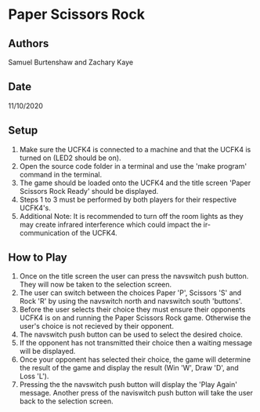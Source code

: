 # **Paper Scissors Rock**

## **Authors** 

Samuel Burtenshaw and Zachary Kaye
## **Date** 

11/10/2020

## **Setup**

1. Make sure the UCFK4 is connected to a machine and that the UCFK4 is turned on (LED2 should be on).
2. Open the source code folder in a terminal and use the 'make program' command in the terminal.
3. The game should be loaded onto the UCFK4 and the title screen 'Paper Scissors Rock Ready' should be displayed.
4. Steps 1 to 3 must be performed by both players for their respective UCFK4's. 
5. Additional Note: It is recommended to turn off the room lights as they may create infrared interference which could impact the ir-communication of the UCFK4.

## **How to Play**

1. Once on the title screen the user can press the navswitch push button. They will now be taken to the selection screen.
2. The user can switch between the choices Paper 'P', Scissors 'S' and Rock 'R' by using the navswitch north and navswitch south 'buttons'.
3. Before the user selects their choice they must ensure their opponents UCFK4 is on and running the Paper Scissors Rock game. Otherwise the user's choice is not recieved by their opponent.
4. The navswitch push button can be used to select the desired choice. 
5. If the opponent has not transmitted their choice then a waiting message will be displayed.
6. Once your opponent has selected their choice, the game will determine the result of the game and display the result (Win 'W', Draw 'D', and Loss 'L').
7. Pressing the the navswitch push button will display the 'Play Again' message. Another press of the naviswitch push button will take the user back to the selection screen.




